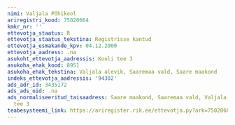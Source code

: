 ```yaml
---
nimi: Valjala Põhikool
ariregistri_kood: 75020664
kmkr_nr: ''
ettevotja_staatus: R
ettevotja_staatus_tekstina: Registrisse kantud
ettevotja_esmakande_kpv: 04.12.2000
ettevotja_aadress: .na
asukoht_ettevotja_aadressis: Kooli tee 3
asukoha_ehak_kood: 8951
asukoha_ehak_tekstina: Valjala alevik, Saaremaa vald, Saare maakond
indeks_ettevotja_aadressis: '94302'
ads_adr_id: 3435172
ads_ads_oid: .na
ads_normaliseeritud_taisaadress: Saare maakond, Saaremaa vald, Valjala alevik, Kooli
  tee 3
teabesysteemi_link: https://ariregister.rik.ee/ettevotja.py?ark=75020664&ref=rekvisiidid
---
```

